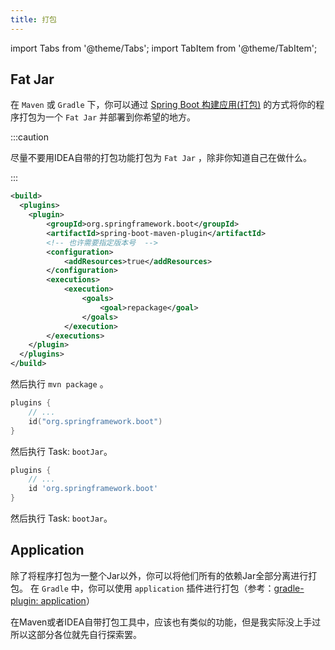 ```yaml
---
title: 打包
---
```


import Tabs from '@theme/Tabs';
import TabItem from '@theme/TabItem';

## Fat Jar
在 `Maven` 或 `Gradle` 下，你可以通过 [Spring Boot 构建应用(打包)](https://spring.io/guides/gs/spring-boot/) 的方式将你的程序打包为一个 `Fat Jar` 并部署到你希望的地方。

:::caution

尽量不要用IDEA自带的打包功能打包为 `Fat Jar` ，除非你知道自己在做什么。

:::

<Tabs groupId="build-tool">
<TabItem value="Maven" default>

```xml title=pom.xml
<build>
  <plugins>
  	<plugin>
    	<groupId>org.springframework.boot</groupId>
    	<artifactId>spring-boot-maven-plugin</artifactId>
    	<!-- 也许需要指定版本号  -->
    	<configuration>
            <addResources>true</addResources>
    	</configuration>
    	<executions>
            <execution>
                <goals>
                    <goal>repackage</goal>
                </goals>
            </execution>
        </executions>
    </plugin>
  </plugins>
</build>
```

然后执行 `mvn package` 。

</TabItem>
<TabItem value="Gradle Kotlin DSL">

```kotlin title=gradle.build.kts
plugins {
    // ...
    id("org.springframework.boot")
}
```

然后执行 Task: `bootJar`。

</TabItem>
<TabItem value="Gradle Groovy">

```groovy title=gradle.build
plugins {
    // ...
    id 'org.springframework.boot'
}
```

然后执行 Task: `bootJar`。

</TabItem>
</Tabs>


## Application
除了将程序打包为一整个Jar以外，你可以将他们所有的依赖Jar全部分离进行打包。
在 `Gradle` 中，你可以使用 `application` 插件进行打包（参考：[gradle-plugin: application](https://docs.gradle.org/current/userguide/application_plugin.html#header)）

在Maven或者IDEA自带打包工具中，应该也有类似的功能，但是我实际没上手过所以这部分各位就先自行探索罢。
